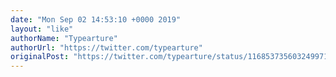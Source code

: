 ```yaml
---
date: "Mon Sep 02 14:53:10 +0000 2019"
layout: "like"
authorName: "Typearture"
authorUrl: "https://twitter.com/typearture"
originalPost: "https://twitter.com/typearture/status/1168537356032499712"
---
```


